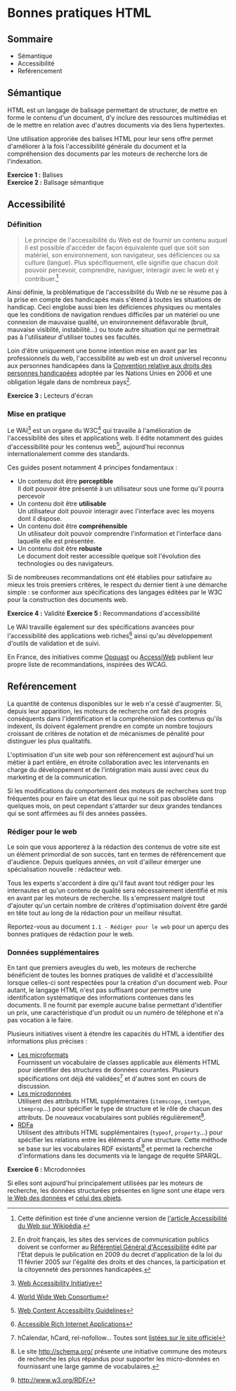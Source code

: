 # Bonnes pratiques HTML


## Sommaire

* Sémantique
* Accessibilité
* Reférencement


## Sémantique

HTML est un langage de balisage permettant de structurer, de mettre en forme le contenu d'un document, d'y inclure des ressources multimédias et de le mettre en relation avec d'autres documents via des liens hypertextes.

Une utilisation approriée des balises HTML pour leur sens offre permet d'améliorer à la fois l'accessibilité générale du document et la compréhension des documents par les moteurs de recherche lors de l'indexation.

**Exercice 1 :** Balises  
**Exercice 2 :** Balisage sémantique


## Accessibilité

### Définition

> Le principe de l'accessibilité du Web est de fournir un contenu auquel il est possible d'accéder de façon équivalente quel que soit son matériel, son environnement, son navigateur, ses déficiences ou sa culture (langue). Plus spécifiquement, elle signifie que chacun doit pouvoir percevoir, comprendre, naviguer, interagir avec le web et y contribuer.[^accessibilite-du-web]

Ainsi définie, la problématique de l'accessibilité du Web ne se résume pas à la prise en compte des handicapés mais s'étend à toutes les situations de handicap. Ceci englobe aussi bien les déficiences physiques ou mentales que les conditions de navigation rendues difficiles par un matériel ou une connexion de mauvaise qualité, un environnement défavorable (bruit, mauvaise visiblité, instabilité…) ou toute autre situation qui ne permettrait pas à l'utilisateur d'utiliser toutes ses facultés.

Loin d'être uniquement une bonne intention mise en avant par les professionnels du web, l'accessibilité au web est un droit universel reconnu aux personnes handicapées dans la [Convention relative aux droits des personnes handicapées](http://fr.wikipedia.org/wiki/Convention_relative_aux_droits_des_personnes_handicap%C3%A9es) adoptée par les Nations Unies en 2006 et une obligation légale dans de nombreux pays[^loi-accessibilite].

**Exercice 3 :** Lecteurs d'écran

### Mise en pratique

Le WAI[^wai] est un organe du W3C[^w3c] qui travaille à l'amélioration de l'accessibilité des sites et applications web. Il édite notamment des guides d'accessibilité pour les contenus web[^wcag], aujourd'hui reconnus internationalement comme des standards.

Ces guides posent notamment 4 principes fondamentaux :

* Un contenu doit être **perceptible**  
  Il doit pouvoir être présenté à un utilisateur sous une forme qu'il pourra percevoir
* Un contenu doit être **utilisable**  
  Un utilisateur doit pouvoir interagir avec l'interface avec les moyens dont il dispose.
* Un contenu doit être **compréhensible**  
  Un utilisateur doit pouvoir comprendre l'information et l'interface dans laquelle elle est présentée.
* Un contenu doit être **robuste**  
  Le document doit rester accessible quelque soit l'évolution des technologies ou des navigateurs.

Si de nombreuses recommandations ont été établies pour satisfaire au mieux les trois premiers critères, le respect du dernier tient à une démarche simple : se conformer aux spécifications des langages éditées par le W3C pour la construction des documents web.

**Exercice 4 :** Validité
**Exercice 5 :** Recommandations d'accessibilité

Le WAI travaille également sur des spécifications avancées pour l'accessibilité des applications web riches[^wai-aria] ainsi qu'au développement d'outils de validation et de suivi.

En France, des initiatives comme [Opquast](http://opquast.com/fr/) ou [AccessiWeb](http://www.accessiweb.org/) publient leur propre liste de recommandations, inspirées des WCAG.


## Reférencement

La quantité de contenus disponibles sur le web n'a cessé d'augmenter. Si, depuis leur apparition, les moteurs de recherche ont fait des progrès conséquents dans l'identification et la compréhension des contenus qu'ils indexent, ils doivent également prendre en compte un nombre toujours croissant de critères de notation et de mécanismes de pénalité pour distinguer les plus qualitatifs.

L'optimisation d'un site web pour son référencement est aujourd'hui un métier à part entière, en étroite collaboration avec les intervenants en charge du développement et de l'intégration mais aussi avec ceux du marketing et de la communication.

Si les modifications du comportement des moteurs de recherches sont trop fréquentes pour en faire un état des lieux qui ne soit pas obsolète dans quelques mois, on peut cependant s'attarder sur deux grandes tendances qui se sont affirmées au fil des années passées.

### Rédiger pour le web

Le soin que vous apporterez à la rédaction des contenus de votre site est un élément primordial de son succès, tant en termes de référencement que d'audience. Depuis quelques années, on voit d'ailleur émerger une spécialisation nouvelle : rédacteur web.

Tous les experts s'accordent à dire qu'il faut avant tout rédiger pour les internautes et qu'un contenu de qualité sera nécessairement identifié et mis en avant par les moteurs de recherche. Ils s'empressent malgré tout d'ajouter qu'un certain nombre de critères d'optimisation doivent être gardé en tête tout au long de la rédaction pour un meilleur résultat.

Reportez-vous au document `1.1 - Rédiger pour le web` pour un aperçu des bonnes pratiques de rédaction pour le web.

### Données supplémentaires 

En tant que premiers aveugles du web, les moteurs de recherche bénéficient de toutes les bonnes pratiques de validité et d'accessibilité lorsque celles-ci sont respectées pour la création d'un document web. Pour autant, le langage HTML n'est pas suffisant pour permettre une identification systématique des informations contenues dans les documents. Il ne fournit par exemple aucune balise permettant d'identifier un prix, une caractéristique d'un produit ou un numéro de téléphone et n'a pas vocation à le faire.

Plusieurs initiatives visent à étendre les capacités du HTML à identifier des informations plus précises :

* [Les microformats](http://microformats.org/)  
  Fournissent un vocabulaire de classes applicable aux éléments HTML pour identifier des structures de données courantes.
  Plusieurs spécifications ont déjà été validées[^microformats-specifications] et d'autres sont en cours de discussion.
* [Les microdonnées](https://html.spec.whatwg.org/multipage/microdata.html)  
  Utilisent des attributs HTML supplémentaires (`itemscope`, `itemtype`, `itemprop`…) pour spécifier le type de structure et le rôle de chacun des attributs. De nouveaux vocabulaires sont publiés régulièrement[^schema.org].
* [RDFa](http://www.w3.org/TR/rdfa-primer/)  
  Utilisent des attributs HTML supplémentaires (`typeof`, `property`…) pour spécifier les relations entre les éléments d'une structure. Cette méthode se base sur les vocabulaires RDF existants[^rdf] et permet la recherche d'informations dans les documents via le langage de requête SPARQL.

**Exercice 6 :** Microdonnées

Si elles sont aujourd'hui principalement utilisées par les moteurs de recherche, les données structurées présentes en ligne sont une étape vers [le Web des données](http://fr.wikipedia.org/wiki/Web_des_donn%C3%A9es) et [celui des objets](http://fr.wikipedia.org/wiki/Web_des_objets).


[^microformats-specifications]: hCalendar, hCard, rel-nofollow… Toutes sont [listées sur le site officiel](http://microformats.org/wiki/Main_Page#Specifications)
[^schema.org]: Le site <http://schema.org/> présente une initiative commune des moteurs de recherche les plus répandus pour supporter les micro-données en fournissant une large gamme de vocabulaires.
[^rdf]: <http://www.w3.org/RDF/>
[^accessibilite-du-web]: Cette définition est tirée d'une ancienne version de [l'article Accessibilité du Web sur Wikipédia](fr.wikipedia.org/wiki/Accessibilité_du_web).
[^loi-accessibilite]: En droit français, les sites des services de communication publics doivent se conformer au [Référentiel Général d'Accessibilité](http://references.modernisation.gouv.fr/rgaa-accessibilite) édité par l'Etat depuis le publication en 2009 du decret d'application de la loi du 11 février 2005 sur l'égalité des droits et des chances, la participation et la citoyenneté des personnes handicapées.
[^wai]: [Web Accessibility Initiative](http://www.w3.org/WAI/)
[^w3c]: [World Wide Web Consortium](http://www.w3.org/)
[^wcag]: [Web Content Accessibility Guidelines](http://www.w3.org/WAI/intro/wcag.php)
[^wai-aria]: [Accessible Rich Internet Applications](http://www.w3.org/WAI/intro/aria.php)
